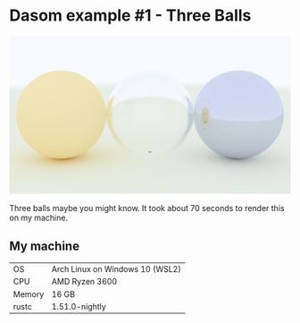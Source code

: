 # Dasom example #1 - Three Balls

![three balls](three_balls(1280x720).png)

Three balls maybe you might know. It took about 70 seconds to render this on my machine.

## My machine

|||
|-|-|
|OS|Arch Linux on Windows 10 (WSL2)|
|CPU|AMD Ryzen 3600|
|Memory|16 GB|
|rustc|1.51.0-nightly|
